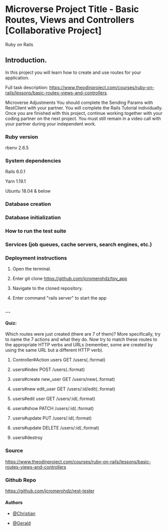 # Microverse Project Title - Basic Routes, Views and Controllers [Collaborative Project]
Ruby on Rails

## Introduction.

In this project you will learn how to create and use routes for your application.

Full task description: https://www.theodinproject.com/courses/ruby-on-rails/lessons/basic-routes-views-and-controllers.

Microverse Adjustments
You should complete the Sending Params with RestClient with your partner. You will complete the Rails Tutorial individually. Once you are finished with this project, continue working together with your coding partner on the next project. You must still remain in a video call with your partner during your independent work.

###  Ruby version

rbenv 2.6.5


###  System dependencies

Rails 6.0.1

Yarn 1.19.1

Ubuntu 18.04 & below

###  Database creation

###  Database initialization

###  How to run the test suite

###  Services (job queues, cache servers, search engines, etc.)

###  Deployment instructions

1. Open the terminal.

2. Enter git clone https://github.com/jcromerohdz/toy_app

3. Navigate to the cloned repository.

4. Enter command "rails server" to start the app


### ...



#### Quiz: 

Which routes were just created (there are 7 of them)? More specifically, try to name the 7 actions and what they do. Now try to match these routes to the appropriate HTTP verbs and URLs (remember, some are created by using the same URL but a different HTTP verb).

1. Controller#Action
users GET    /users(.:format)                        

2. users#index
POST   /users(.:format)
                                                              
3. users#create
new_user GET    /users/new(.:format)                                                                     
4. users#new
edit_user GET    /users/:id/edit(.:format)                                           

5. users#edit
user GET    /users/:id(.:format)                                                     

6. users#show
PATCH  /users/:id(.:format)                                                          

7. users#update
PUT    /users/:id(.:format)
                                                          
8. users#update
DELETE /users/:id(.:format)                                                          

9. users#destroy

### Source

https://www.theodinproject.com/courses/ruby-on-rails/lessons/basic-routes-views-and-controllers

### Github Repo

https://github.com/jcromerohdz/rest-tester

#### Authors

* [@Christian](https://github.com/jcromerohdz)

* [@Gerald](https://github.com/geraldgsh)
